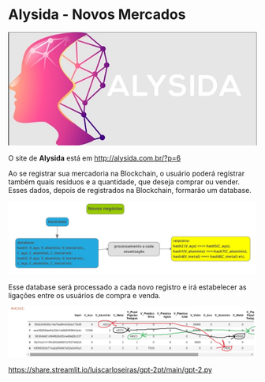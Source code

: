 # Alysida - Novos Mercados

![Alysyda](alysida.jpg)

O site de **Alysida** está em http://alysida.com.br/?p=6

Ao se registrar sua mercadoria na Blockchain, o usuário poderá registrar também quais resíduos e a quantidade, que deseja comprar ou vender. Esses dados, depois de registrados na Blockchain, formarão um database.

![novosmercados2](novosmercados2.jpg)

Esse database será processado a cada novo registro e irá estabelecer as ligações entre os usuários de compra e venda. 

![novosmercados](novosmercados.jpg)

https://share.streamlit.io/luiscarloseiras/gpt-2pt/main/gpt-2.py
